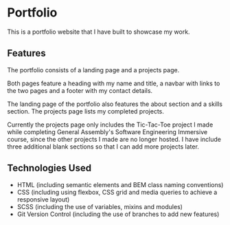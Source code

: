 # Portfolio

This is a portfolio website that I have built to showcase my work.

## Features

The portfolio consists of a landing page and a projects page.

Both pages feature a heading with my name and title, a navbar with links to the two pages and a footer with my contact details.

The landing page of the portfolio also features the about section and a skills section. The projects page lists my completed projects.

Currently the projects page only includes the Tic-Tac-Toe project I made while completing General Assembly's Software Engineering Immersive course, since the other projects I made are no longer hosted. I have include three additional blank sections so that I can add more projects later.

## Technologies Used

- HTML (including semantic elements and BEM class naming conventions)
- CSS (including using flexbox, CSS grid and media queries to achieve a responsive layout)
- SCSS (including the use of variables, mixins and modules)
- Git Version Control (including the use of branches to add new features)
